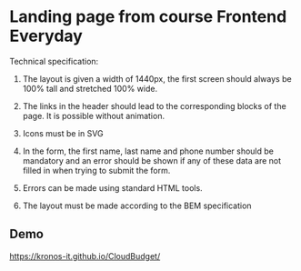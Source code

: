 # Landing page from course Frontend Everyday

Technical specification:
  1. The layout is given a width of 1440px, the first screen should always be 100% tall and stretched 100% wide.

  2. The links in the header should lead to the corresponding blocks of the page. It is possible without animation.

  3. Icons must be in SVG

  4. In the form, the first name, last name and phone number should be mandatory and an error should be shown if any of these data are not filled in when trying to submit the form. 

  5. Errors can be made using standard HTML tools.

  6. The layout must be made according to the BEM specification

## Demo
https://kronos-it.github.io/CloudBudget/
